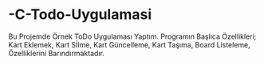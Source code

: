 # -C-Todo-Uygulamasi
Bu Projemde Örnek ToDo Uygulaması Yaptım.
Programın Başlıca Özellikleri;
Kart Eklemek,
Kart Sİlme,
Kart Güncelleme,
Kart Taşıma,
Board Listeleme,
Özelliklerini Barındırmaktadır.
